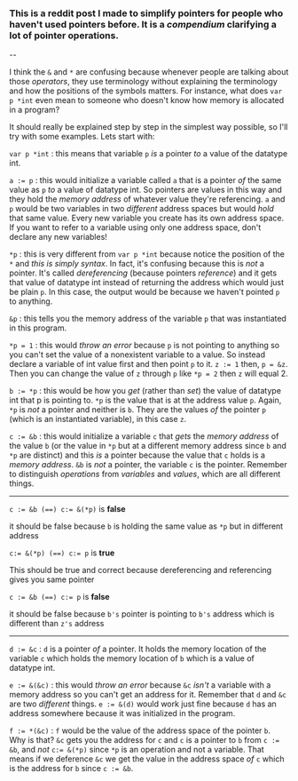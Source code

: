 ### This is a reddit post I made to simplify pointers for people who haven't used pointers before. It is a *compendium* clarifying a lot of pointer operations.

--

I think the `&` and `*` are confusing because whenever people are talking about those *operators*, they use terminology without explaining the terminology and how the positions of the symbols matters. For instance, what does `var p *int` even mean to someone who doesn't know how memory is allocated in a program? 

It should really be explained step by step in the simplest way possible, so I'll try with some examples. Lets start with:

`var p *int`   : this means that variable `p` *is* a pointer *to* a value of the datatype int. 

`a := p`   : this would initialize a variable called `a` that is a pointer *of* the same value as `p` *to* a value of datatype int. So pointers are values in this way and they hold the *memory address* of whatever value they're referencing. `a` and `p` would be two variables in two *different* address spaces but would *hold* that same value. Every new variable you create has its own address space. If you want to refer to a variable using only one address space, don't declare any new variables!

`*p`   : this is very different from `var p *int` because notice the position of the `*` and *this is simply syntax*. In fact, it's confusing because this is *not* a pointer. It's called *dereferencing* (because pointers *reference*) and it gets that value of datatype int instead of returning the address which would just be plain `p`. In this case, the output would be <nil> because we haven't pointed `p` to anything.

`&p`   : this tells you the memory address of the variable `p` that was instantiated in this program.

`*p = 1`   : this would *throw an error* because `p` is not pointing to anything so you can't set the value of a nonexistent variable to a value. So instead declare a variable of int value first and then point `p` to it. `z := 1` then, `p = &z`. Then you can change the value of `z` through `p` like `*p = 2` then `z` will equal 2.

`b := *p`   : this would be how you *get* (rather than *set*) the value of datatype int that p is pointing to. `*p` is the value that is at the address value `p`. Again, `*p` is *not* a pointer and neither is `b`. They are the values *of* the pointer `p` (which is an instantiated variable), in this case `z`.

`c := &b` : this would initialize a variable `c` that *gets* the *memory address* of the value `b` (or the value in `*p` but at a different memory address since `b` and `*p` are distinct) and this *is* a pointer because the value that `c` holds is a *memory address*. `&b` is *not* a pointer, the variable `c` is the pointer. Remember to distinguish *operations* from *variables* and *values*, which are all different things.

***

`c := &b (==) c:= &(*p)` is **false**

it should be false because `b` is holding the same value as `*p` but in different address

`c:= &(*p) (==) c:= p` is **true**

This should be true and correct because dereferencing and referencing gives you same pointer

`c := &b (==) c:= p` is **false**

it should be false because `b's` pointer is pointing to `b's` address which is different than `z's` address

****

`d := &c`   : `d` is a pointer *of* a pointer. It holds the memory location of the variable `c` which holds the memory location of `b` which is a value of datatype int. 

`e := &(&c)`   : this would *throw an error* because `&c` *isn't* a variable with a memory address so you can't get an address for it. Remember that `d` and `&c` are two *different* things. `e := &(d)` would work just fine because `d` has an address somewhere because it was initialized in the program.

`f := *(&c)`   : `f` would be the value of the address space of the pointer `b`. Why is that? `&c` gets you the address for `c` and `c` is a pointer to `b` from `c := &b`, and *not* `c:= &(*p)` since `*p` is an operation and not a variable. That means if we deference `&c` we get the value in the address space *of* `c` which is the address for `b` since `c := &b`.
